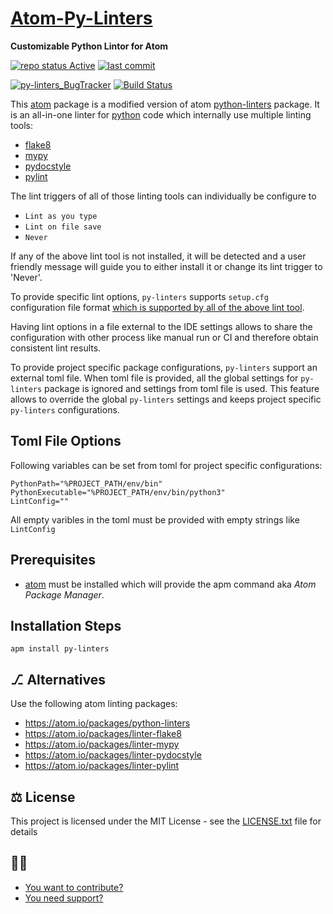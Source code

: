 [Atom-Py-Linters](https://atom.io/packages/py-linters)
===================

**Customizable Python Lintor for Atom**

[![repo status Active](https://www.repostatus.org/badges/latest/active.svg "repo status Active")](https://www.repostatus.org/#active)
[![last commit](https://img.shields.io/github/last-commit/csbasil/atom-py-linters)](https://github.com/csbasil/atom-py-linters/commits/master)

[![py-linters_BugTracker](https://img.shields.io/github/issues/csbasil/atom-py-linters.svg)][py-linters_BugTracker]
[![Build Status](https://travis-ci.org/csbasil/atom-py-linters.svg?branch=master)](https://travis-ci.org/cs/atom-py-linters)

This [atom][atom homepage] package is a modified version of atom [python-linters][python-linters homepage] package. It is an all-in-one linter for [python][python homepage] code which internally use multiple linting tools:

- [flake8][flake8 homepage]
- [mypy][mypy homepage]
- [pydocstyle][pydocstyle homepage]
- [pylint][pylint homepage]

The lint triggers of all of those linting tools can individually be configure to
* `Lint as you type`
* `Lint on file save`
* `Never`

If any of the above lint tool is not installed, it will be detected and a user friendly message will guide you to either install it or change its lint trigger to 'Never'.

To provide specific lint options, `py-linters` supports `setup.cfg` configuration file format <a href="http://renesd.blogspot.com/2017/02/setupcfg-solution-to-python-config-file.html">which is supported by all of the above lint tool</a>.

Having lint options in a file external to the IDE settings allows to share the configuration with other process like manual run or CI and therefore obtain consistent lint results.

To provide project specific package configurations, `py-linters` support an external toml file.  When toml file is provided, all the global settings for `py-linters` package is ignored and settings from toml file is used. This feature allows to override the global `py-linters` settings and keeps project specific `py-linters` configurations. 

## Toml File Options
Following variables can be set from toml for project specific configurations:
```
PythonPath="%PROJECT_PATH/env/bin"
PythonExecutable="%PROJECT_PATH/env/bin/python3"
LintConfig=""
```
All empty varibles in the toml must be provided with empty strings like `LintConfig`

## Prerequisites

- [atom](https://atom.io/) must be installed which will provide the apm command aka *Atom Package Manager*.

## Installation Steps

	apm install py-linters

## ⎇ Alternatives

Use the following atom linting packages:
- https://atom.io/packages/python-linters
- https://atom.io/packages/linter-flake8
- https://atom.io/packages/linter-mypy
- https://atom.io/packages/linter-pydocstyle
- https://atom.io/packages/linter-pylint


## ⚖️ License

This project is licensed under the MIT License - see the [LICENSE.txt](LICENSE.txt) file for details

## 👩👨
* [You want to contribute?](CONTRIBUTING.md)
* [You need support?](SUPPORT.md)

[atom homepage]: https://atom.io/
[python homepage]: https://www.python.org
[flake8 homepage]: http://flake8.pycqa.org/
[mypy homepage]: http://www.mypy-lang.org/
[pydocstyle homepage]: https://pypi.org/project/pydocstyle/
[pylint homepage]: https://www.pylint.org/
[python-linters homepage]: https://github.com/elarivie/atom-python-linters
[py-linters_BugTracker]: https://github.com/csbasil/atom-py-linters/issues
